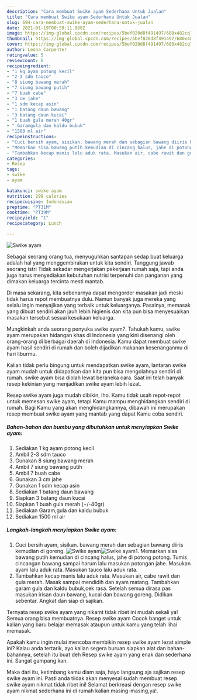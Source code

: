 ```yaml
---
description: "Cara membuat Swike ayam Sederhana Untuk Jualan"
title: "Cara membuat Swike ayam Sederhana Untuk Jualan"
slug: 694-cara-membuat-swike-ayam-sederhana-untuk-jualan
date: 2021-01-19T00:59:11.988Z
image: https://img-global.cpcdn.com/recipes/5bef020d8f491497/680x482cq70/swike-ayam-foto-resep-utama.jpg
thumbnail: https://img-global.cpcdn.com/recipes/5bef020d8f491497/680x482cq70/swike-ayam-foto-resep-utama.jpg
cover: https://img-global.cpcdn.com/recipes/5bef020d8f491497/680x482cq70/swike-ayam-foto-resep-utama.jpg
author: Leona Carpenter
ratingvalue: 5
reviewcount: 6
recipeingredient:
- "1 kg ayam potong kecil"
- "2-3 sdm tauco"
- "8 siung bawang merah"
- "7 siung bawang putih"
- "7 buah cabe"
- "3 cm jahe"
- "1 sdm kecap asin"
- "1 batang daun bawang"
- "3 batang daun kucai"
- "1 buah gula merah 40gr"
- " Garamgula dan kaldu bubuk"
- "1500 ml air"
recipeinstructions:
- "Cuci bersih ayam, sisikan. bawang merah dan sebagian bawang diiris kemudian di goreng."
- "Memarkan sisa bawang putih kemudian di cincang halus, jahe di potong potong. Tumis cincangan bawang sampai harum lalu masukan potongan jahe. Masukan ayam lalu aduk rata. Masukan tauco lalu aduk rata."
- "Tambahkan kecap manis lalu aduk rata. Masukan air, cabe rawit dan gula merah. Masak sampai mendidih dan ayam matang. Tambahkan garam gula dan kaldu bubuk,cek rasa. Setelah semua dirasa pas masukan irisan daun bawang, kucai dan bawang goreng. Didikan sebentar. Angkat dan siap di sajikan."
categories:
- Resep
tags:
- swike
- ayam

katakunci: swike ayam 
nutrition: 299 calories
recipecuisine: Indonesian
preptime: "PT31M"
cooktime: "PT39M"
recipeyield: "1"
recipecategory: Lunch

---
```



![Swike ayam](https://img-global.cpcdn.com/recipes/5bef020d8f491497/680x482cq70/swike-ayam-foto-resep-utama.jpg)

Sebagai seorang orang tua, menyuguhkan santapan sedap buat keluarga adalah hal yang menggembirakan untuk kita sendiri. Tanggung jawab seorang istri Tidak sekadar mengerjakan pekerjaan rumah saja, tapi anda juga harus menyediakan kebutuhan nutrisi terpenuhi dan panganan yang dimakan keluarga tercinta mesti mantab.

Di masa  sekarang, kita sebenarnya dapat mengorder masakan jadi meski tidak harus repot membuatnya dulu. Namun banyak juga mereka yang selalu ingin menyajikan yang terbaik untuk keluarganya. Pasalnya, memasak yang dibuat sendiri akan jauh lebih higienis dan kita pun bisa menyesuaikan masakan tersebut sesuai kesukaan keluarga. 



Mungkinkah anda seorang penyuka swike ayam?. Tahukah kamu, swike ayam merupakan hidangan khas di Indonesia yang kini disenangi oleh orang-orang di berbagai daerah di Indonesia. Kamu dapat membuat swike ayam hasil sendiri di rumah dan boleh dijadikan makanan kesenanganmu di hari liburmu.

Kalian tidak perlu bingung untuk mendapatkan swike ayam, lantaran swike ayam mudah untuk didapatkan dan kita pun bisa mengolahnya sendiri di rumah. swike ayam bisa diolah lewat beraneka cara. Saat ini telah banyak resep kekinian yang menjadikan swike ayam lebih lezat.

Resep swike ayam juga mudah dibikin, lho. Kamu tidak usah repot-repot untuk memesan swike ayam, tetapi Kamu mampu menghidangkan sendiri di rumah. Bagi Kamu yang akan menghidangkannya, dibawah ini merupakan resep membuat swike ayam yang mantab yang dapat Kamu coba sendiri.

<!--inarticleads1-->

##### Bahan-bahan dan bumbu yang dibutuhkan untuk menyiapkan Swike ayam:

1. Sediakan 1 kg ayam potong kecil
1. Ambil 2-3 sdm tauco
1. Gunakan 8 siung bawang merah
1. Ambil 7 siung bawang putih
1. Ambil 7 buah cabe
1. Gunakan 3 cm jahe
1. Gunakan 1 sdm kecap asin
1. Sediakan 1 batang daun bawang
1. Siapkan 3 batang daun kucai
1. Siapkan 1 buah gula merah (+/-40gr)
1. Sediakan  Garam,gula dan kaldu bubuk
1. Sediakan 1500 ml air




<!--inarticleads2-->

##### Langkah-langkah menyiapkan Swike ayam:

1. Cuci bersih ayam, sisikan. bawang merah dan sebagian bawang diiris kemudian di goreng.
<img src="https://img-global.cpcdn.com/steps/98bc4d091ce45543/160x128cq70/swike-ayam-langkah-memasak-1-foto.jpg" alt="Swike ayam"><img src="https://img-global.cpcdn.com/steps/36aa386898f5d0f6/160x128cq70/swike-ayam-langkah-memasak-1-foto.jpg" alt="Swike ayam">1. Memarkan sisa bawang putih kemudian di cincang halus, jahe di potong potong. Tumis cincangan bawang sampai harum lalu masukan potongan jahe. Masukan ayam lalu aduk rata. Masukan tauco lalu aduk rata.
1. Tambahkan kecap manis lalu aduk rata. Masukan air, cabe rawit dan gula merah. Masak sampai mendidih dan ayam matang. Tambahkan garam gula dan kaldu bubuk,cek rasa. Setelah semua dirasa pas masukan irisan daun bawang, kucai dan bawang goreng. Didikan sebentar. Angkat dan siap di sajikan.




Ternyata resep swike ayam yang nikamt tidak ribet ini mudah sekali ya! Semua orang bisa membuatnya. Resep swike ayam Cocok banget untuk kalian yang baru belajar memasak ataupun untuk kamu yang telah lihai memasak.

Apakah kamu ingin mulai mencoba membikin resep swike ayam lezat simple ini? Kalau anda tertarik, ayo kalian segera buruan siapkan alat dan bahan-bahannya, setelah itu buat deh Resep swike ayam yang enak dan sederhana ini. Sangat gampang kan. 

Maka dari itu, ketimbang kamu diam saja, hayo langsung aja sajikan resep swike ayam ini. Pasti anda tiidak akan menyesal sudah membuat resep swike ayam nikmat tidak ribet ini! Selamat berkreasi dengan resep swike ayam nikmat sederhana ini di rumah kalian masing-masing,ya!.


